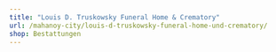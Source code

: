 ```yaml
---
title: "Louis D. Truskowsky Funeral Home & Crematory"
url: /mahanoy-city/louis-d-truskowsky-funeral-home-und-crematory/
shop: Bestattungen
---
```

